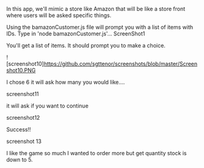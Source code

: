 In this app, we'll mimic a store like Amazon that will be like a store front where users will be asked specific things.

Using the bamazonCustomer.js file will prompt you with a list of items with IDs. Type in 'node bamazonCustomer.js'...
ScreenShot1

You'll get a list of items. It should prompt you to make a choice. 

![screenshot10]https://github.com/sgttenor/screenshots/blob/master/Screenshot10.PNG



I chose 6 it will ask how many you would like....

screenshot11

it will ask if you want to continue

screenshot12

Success!!

screenshot 13

I like the game so much I wanted to order more but get quantity stock is down to 5.
